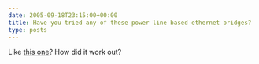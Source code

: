 ```yaml
---
date: 2005-09-18T23:15:00+00:00
title: Have you tried any of these power line based ethernet bridges?
type: posts
---
```

Like [this one](http://www.compusa.com/products/product_info.asp?product_code=315808&#038;pfp=cat3)? How did it work out?
